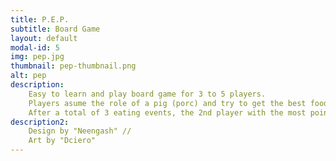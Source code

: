 ```yaml
---
title: P.E.P.
subtitle: Board Game
layout: default
modal-id: 5
img: pep.jpg
thumbnail: pep-thumbnail.png
alt: pep
description:
    Easy to learn and play board game for 3 to 5 players.
    Players asume the role of a pig (porc) and try to get the best food for themselves.
    After a total of 3 eating events, the 2nd player with the most points is the winner.
description2:
    Design by "Neengash" // 
    Art by "Dciero"
---
```


